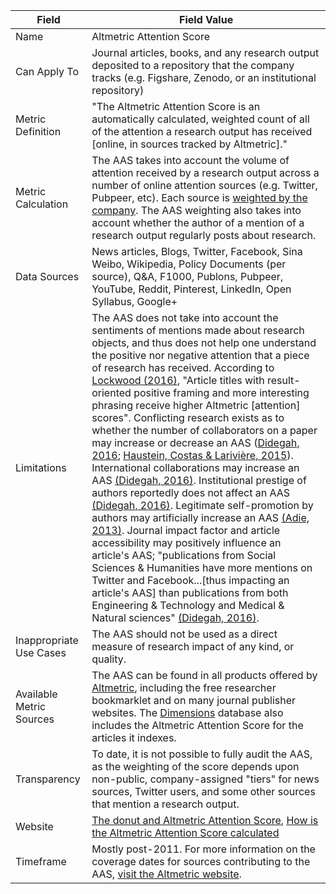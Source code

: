 | Field | Field Value |
|------------------------------|-------------------------------------------------|
| Name | Altmetric Attention Score
| Can Apply To | Journal articles, books, and any research output deposited to a repository that the company tracks (e.g. Figshare, Zenodo, or an institutional repository)|
| Metric Definition | "The Altmetric Attention Score is an automatically calculated, weighted count of all of the attention a research output has received [online, in sources tracked by Altmetric]."|
| Metric Calculation | The AAS takes into account the volume of attention received by a research output across a number of online attention sources (e.g. Twitter, Pubpeer, etc). Each source is [weighted by the company](https://help.altmetric.com/support/solutions/articles/6000060969-how-is-the-altmetric-attention-score-calculated-). The AAS weighting also takes into account whether the author of a mention of a research output regularly posts about research.
| Data Sources | News articles, Blogs, Twitter, Facebook, Sina Weibo, Wikipedia, Policy Documents (per source), Q&A, F1000, Publons, Pubpeer, YouTube, Reddit, Pinterest, LinkedIn, Open Syllabus, Google+
| Limitations | The AAS does not take into account the sentiments of mentions made about research objects, and thus does not help one understand the positive nor negative attention that a piece of research has received. According to [Lockwood (2016)](http://doi.org/10.15200/winn.146723.36330), "Article titles with result-oriented positive framing and more interesting phrasing receive higher Altmetric [attention] scores". Conflicting research exists as to whether the number of collaborators on a paper may increase or decrease an AAS ([Didegah, 2016](http://hdl.handle.net/2142/89331); [Haustein, Costas & Larivière, 2015](https://doi.org/10.1371/journal.pone.0120495)). International collaborations may increase an AAS [(Didegah, 2016)](http://hdl.handle.net/2142/89331). Institutional prestige of authors reportedly does not affect an AAS [(Didegah, 2016)](http://hdl.handle.net/2142/89331). Legitimate self-promotion by authors may artificially increase an AAS [(Adie, 2013)](https://www.altmetric.com/blog/gaming-altmetrics/). Journal impact factor and article accessibility may positively influence an article's AAS; "publications from Social Sciences & Humanities have more mentions on Twitter and Facebook...[thus impacting an article's AAS] than publications from both Engineering & Technology and Medical & Natural sciences" [(Didegah, 2016)](http://hdl.handle.net/2142/89331).
| Inappropriate Use Cases | The AAS should not be used as a direct measure of research impact of any kind, or quality.
| Available Metric Sources | The AAS can be found in all products offered by [Altmetric](http://www.altmetric.com/), including the free researcher bookmarklet and on many journal publisher websites. The [Dimensions](https://app.dimensions.ai/discover/publication) database also includes the Altmetric Attention Score for the articles it indexes.
| Transparency | To date, it is not possible to fully audit the AAS, as the weighting of the score depends upon non-public, company-assigned "tiers" for news sources, Twitter users, and some other sources that mention a research output.
| Website | [The donut and Altmetric Attention Score](https://www.altmetric.com/about-our-data/the-donut-and-score/), [How is the Altmetric Attention Score calculated](https://help.altmetric.com/support/solutions/articles/6000060969-how-is-the-altmetric-score-calculated-) |
| Timeframe | Mostly post-2011. For more information on the coverage dates for sources contributing to the AAS, [visit the Altmetric website](https://help.altmetric.com/support/solutions/articles/6000136884-when-did-altmetric-start-tracking-attention-to-each-attention-source-).
